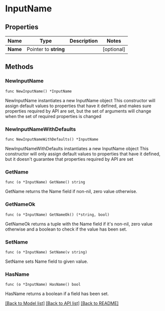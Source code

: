 # InputName

## Properties

Name | Type | Description | Notes
------------ | ------------- | ------------- | -------------
**Name** | Pointer to **string** |  | [optional] 

## Methods

### NewInputName

`func NewInputName() *InputName`

NewInputName instantiates a new InputName object
This constructor will assign default values to properties that have it defined,
and makes sure properties required by API are set, but the set of arguments
will change when the set of required properties is changed

### NewInputNameWithDefaults

`func NewInputNameWithDefaults() *InputName`

NewInputNameWithDefaults instantiates a new InputName object
This constructor will only assign default values to properties that have it defined,
but it doesn't guarantee that properties required by API are set

### GetName

`func (o *InputName) GetName() string`

GetName returns the Name field if non-nil, zero value otherwise.

### GetNameOk

`func (o *InputName) GetNameOk() (*string, bool)`

GetNameOk returns a tuple with the Name field if it's non-nil, zero value otherwise
and a boolean to check if the value has been set.

### SetName

`func (o *InputName) SetName(v string)`

SetName sets Name field to given value.

### HasName

`func (o *InputName) HasName() bool`

HasName returns a boolean if a field has been set.


[[Back to Model list]](../README.md#documentation-for-models) [[Back to API list]](../README.md#documentation-for-api-endpoints) [[Back to README]](../README.md)


